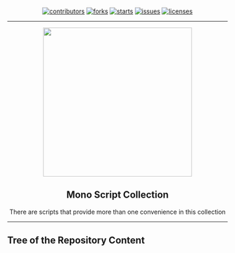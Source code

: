 <p align="center"><br>
<a href="https://github.com/monobilisim/mt/graphs/contributors"><img alt="contributors" src="https://img.shields.io/github/contributors/monobilisim/mt.svg?style=for-the-badge"</img></a>
<a href="https://github.com/monobilisim/mt/network/members"><img alt="forks" src="https://img.shields.io/github/forks/monobilisim/mt.svg?style=for-the-badge"</img></a>
<a href="https://github.com/monobilisim/mt/stargazers"><img alt="starts" src="https://img.shields.io/github/stars/monobilisim/mt.svg?style=for-the-badge"</img></a>
<a href="https://github.com/monobilisim/mt/issues"><img alt="issues" src="https://img.shields.io/github/issues/monobilisim/mt.svg?style=for-the-badge"</img></a>
<a href="https://github.com/monobilisim/mt/blob/master/LICENSE"><img alt="licenses" src="https://img.shields.io/github/license/monobilisim/mt.svg?style=for-the-badge"</img></a><br><hr>
</p>

<div align="center">
<a href="https://mono.net.tr/">
  <img src="https://monobilisim.com.tr/images/mono-bilisim.svg" width="340"/>
</a>

<h2 align="center">Mono Script Collection</h2>
There are scripts that provide more than one convenience in this collection

</div>

---

## Tree of the Repository Content
